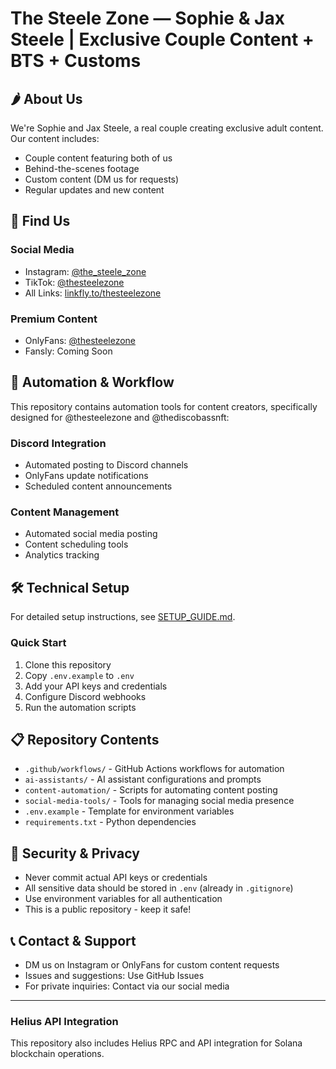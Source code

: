 # The Steele Zone — Sophie & Jax Steele | Exclusive Couple Content + BTS + Customs

## 🌶️ About Us

We're Sophie and Jax Steele, a real couple creating exclusive adult content. Our content includes:

- Couple content featuring both of us
- Behind-the-scenes footage
- Custom content (DM us for requests)
- Regular updates and new content

## 🔗 Find Us

### Social Media

- Instagram: [@the_steele_zone](https://www.instagram.com/the_steele_zone)
- TikTok: [@thesteelezone](https://www.tiktok.com/@thesteelezone)
- All Links: [linkfly.to/thesteelezone](https://linkfly.to/thesteelezone)

### Premium Content

- OnlyFans: [@thesteelezone](https://onlyfans.com/thesteelezone)
- Fansly: Coming Soon

## 🤖 Automation & Workflow

This repository contains automation tools for content creators, specifically designed for @thesteelezone and @thediscobassnft:

### Discord Integration

- Automated posting to Discord channels
- OnlyFans update notifications
- Scheduled content announcements

### Content Management

- Automated social media posting
- Content scheduling tools
- Analytics tracking

## 🛠️ Technical Setup

For detailed setup instructions, see [SETUP_GUIDE.md](SETUP_GUIDE.md).

### Quick Start

1. Clone this repository
2. Copy `.env.example` to `.env`
3. Add your API keys and credentials
4. Configure Discord webhooks
5. Run the automation scripts

## 📋 Repository Contents

- `.github/workflows/` - GitHub Actions workflows for automation
- `ai-assistants/` - AI assistant configurations and prompts
- `content-automation/` - Scripts for automating content posting
- `social-media-tools/` - Tools for managing social media presence
- `.env.example` - Template for environment variables
- `requirements.txt` - Python dependencies

## 🔐 Security & Privacy

- Never commit actual API keys or credentials
- All sensitive data should be stored in `.env` (already in `.gitignore`)
- Use environment variables for all authentication
- This is a public repository - keep it safe!

## 📞 Contact & Support

- DM us on Instagram or OnlyFans for custom content requests
- Issues and suggestions: Use GitHub Issues
- For private inquiries: Contact via our social media

---

### Helius API Integration

This repository also includes Helius RPC and API integration for Solana blockchain operations.
